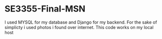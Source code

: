 # SE3355-Final-MSN

I used MYSQL for my database and Django for my backend.
For the sake of simplicty i used photos i found over internet.
This code works on my local host
